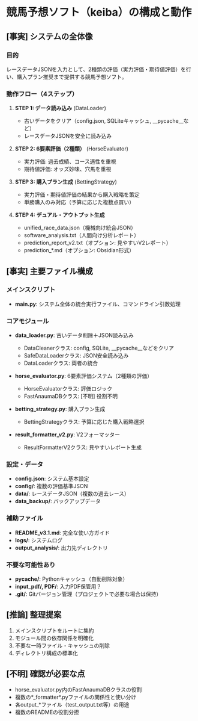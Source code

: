 # 競馬予想ソフト（keiba）の構成と動作

## [事実] システムの全体像

### 目的
レースデータJSONを入力として、2種類の評価（実力評価・期待値評価）を行い、購入プラン推奨まで提供する競馬予想ソフト。

### 動作フロー（4ステップ）
1. **STEP 1: データ読み込み** (DataLoader)
   - 古いデータをクリア（config.json, SQLiteキャッシュ, __pycache__など）
   - レースデータJSONを安全に読み込み

2. **STEP 2: 6要素評価（2種類）** (HorseEvaluator)
   - 実力評価: 過去成績、コース適性を重視
   - 期待値評価: オッズ妙味、穴馬を重視

3. **STEP 3: 購入プラン生成** (BettingStrategy)
   - 実力評価・期待値評価の結果から購入戦略を策定
   - 単勝購入のみ対応（予算に応じた複数点買い）

4. **STEP 4: デュアル・アウトプット生成**
   - unified_race_data.json（機械向け統合JSON）
   - software_analysis.txt（人間向け分析レポート）
   - prediction_report_v2.txt（オプション: 見やすいV2レポート）
   - prediction_*.md（オプション: Obsidian形式）

## [事実] 主要ファイル構成

### メインスクリプト
- **main.py**: システム全体の統合実行ファイル、コマンドライン引数処理

### コアモジュール
- **data_loader.py**: 古いデータ削除＋JSON読み込み
  - DataCleanerクラス: config, SQLite, __pycache__などをクリア
  - SafeDataLoaderクラス: JSON安全読み込み
  - DataLoaderクラス: 両者の統合

- **horse_evaluator.py**: 6要素評価システム（2種類の評価）
  - HorseEvaluatorクラス: 評価ロジック
  - FastAnaumaDBクラス: [不明] 役割不明

- **betting_strategy.py**: 購入プラン生成
  - BettingStrategyクラス: 予算に応じた購入戦略選択

- **result_formatter_v2.py**: V2フォーマッター
  - ResultFormatterV2クラス: 見やすいレポート生成

### 設定・データ
- **config.json**: システム基本設定
- **config/**: 複数の評価基準JSON
- **data/**: レースデータJSON（複数の過去レース）
- **data_backup/**: バックアップデータ

### 補助ファイル
- **README_v3.1.md**: 完全な使い方ガイド
- **logs/**: システムログ
- **output_analysis/**: 出力先ディレクトリ

### 不要な可能性あり
- **__pycache__/**: Pythonキャッシュ（自動削除対象）
- **input_pdf/, PDF/**: 入力PDF保管用？
- **.git/**: Gitバージョン管理（プロジェクトで必要な場合は保持）

## [推論] 整理提案

1. メインスクリプトをルートに集約
2. モジュール間の依存関係を明確化
3. 不要な一時ファイル・キャッシュの削除
4. ディレクトリ構成の標準化

## [不明] 確認が必要な点
- horse_evaluator.py内のFastAnaumaDBクラスの役割
- 複数の*_formatter*.pyファイルの関係性と使い分け
- 各output_*ファイル（test_output.txt等）の用途
- 複数のREADMEの役割分担
